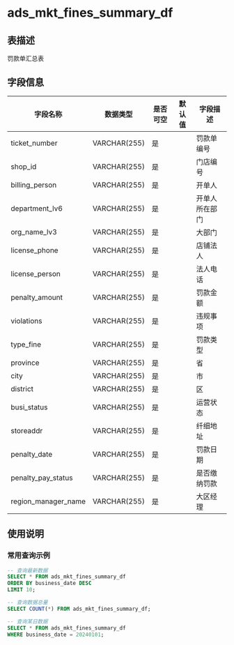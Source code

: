 # ads_mkt_fines_summary_df

## 表描述
罚款单汇总表

## 字段信息

| 字段名称 | 数据类型 | 是否可空 | 默认值 | 字段描述 |
|---------|----------|----------|--------|----------|
| ticket_number | VARCHAR(255) | 是 |  | 罚款单编号 |
| shop_id | VARCHAR(255) | 是 |  | 门店编号 |
| billing_person | VARCHAR(255) | 是 |  | 开单人 |
| department_lv6 | VARCHAR(255) | 是 |  | 开单人所在部门 |
| org_name_lv3 | VARCHAR(255) | 是 |  | 大部门 |
| license_phone | VARCHAR(255) | 是 |  | 店铺法人 |
| license_person | VARCHAR(255) | 是 |  | 法人电话 |
| penalty_amount | VARCHAR(255) | 是 |  | 罚款金额 |
| violations | VARCHAR(255) | 是 |  | 违规事项 |
| type_fine | VARCHAR(255) | 是 |  | 罚款类型 |
| province | VARCHAR(255) | 是 |  | 省 |
| city | VARCHAR(255) | 是 |  | 市 |
| district | VARCHAR(255) | 是 |  | 区 |
| busi_status | VARCHAR(255) | 是 |  | 运营状态 |
| storeaddr | VARCHAR(255) | 是 |  | 纤细地址 |
| penalty_date | VARCHAR(255) | 是 |  | 罚款日期 |
| penalty_pay_status | VARCHAR(255) | 是 |  | 是否缴纳罚款 |
| region_manager_name | VARCHAR(255) | 是 |  | 大区经理 |

## 使用说明

### 常用查询示例

```sql
-- 查询最新数据
SELECT * FROM ads_mkt_fines_summary_df 
ORDER BY business_date DESC 
LIMIT 10;

-- 查询数据总量
SELECT COUNT(*) FROM ads_mkt_fines_summary_df;

-- 查询某日数据
SELECT * FROM ads_mkt_fines_summary_df 
WHERE business_date = 20240101;
```


